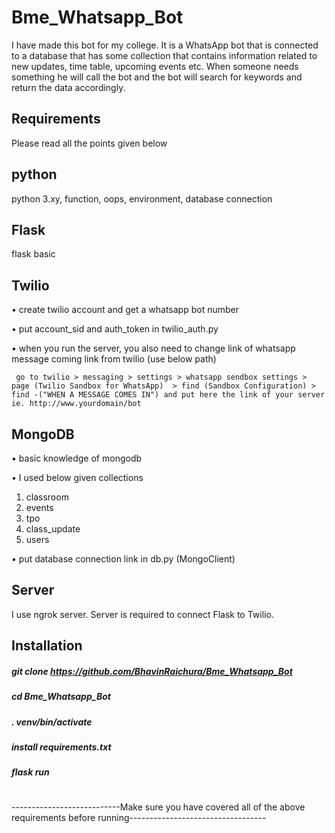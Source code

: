 # Bme_Whatsapp_Bot
I have made this bot for my college. It is a WhatsApp bot that is connected to a database that has some collection that contains information related to new updates, time table, upcoming events etc. When someone needs something he will call the bot and the bot will search for keywords and return the data accordingly.

## Requirements
Please read all the points given below

## python
 python 3.xy,
 function,
 oops,
 environment,
 database connection

## Flask 
flask basic


## Twilio
• create twilio account and get a whatsapp bot number

• put account_sid and auth_token in twilio_auth.py

• when you run the server, you also need to change link of whatsapp message coming link from twilio (use below path)
     
     go to twilio > messaging > settings > whatsapp sendbox settings > page (Twilio Sandbox for WhatsApp)  > find (Sandbox Configuration) > find -("WHEN A MESSAGE COMES IN") and put here the link of your server ie. http://www.yourdomain/bot


## MongoDB
• basic knowledge of mongodb

• I used below given collections 
   1) classroom
   2) events
   3) tpo
   4) class_update
   5) users

• put database connection link in db.py (MongoClient)


## Server
I use ngrok server. Server is required to connect Flask to Twilio.


## Installation
##### git clone https://github.com/BhavinRaichura/Bme_Whatsapp_Bot
##### cd Bme_Whatsapp_Bot
##### . venv/bin/activate
##### install requirements.txt
##### flask run
#
---------------------------Make sure you have covered all of the above requirements before running----------------------------------



